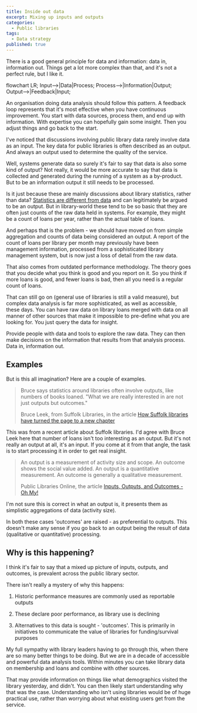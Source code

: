 ```yaml
---
title: Inside out data
excerpt: Mixing up inputs and outputs
categories:
  - Public libraries
tags:
  - Data strategy
published: true
---
```


There is a good general principle for data and information: data in, information out. Things get a lot more complex than that, and it's not a perfect rule, but I like it.

<div class="mermaid">
flowchart LR;
  Input-->|Data|Process;
  Process-->|Information|Output;
  Output-->|Feedback|Input;
</div>

An organisation doing data analysis should follow this pattern. A feedback loop represents that it's most effective when you have continuous improvement. You start with data sources, process them, and end up with information. With expertise you can hopefully gain some insight. Then you adjust things and go back to the start.

I've noticed that discussions involving public library data rarely involve data as an input. The key data for public libraries is often described as an output. And always an output used to determine the quality of the service.

Well, systems generate data so surely it's fair to say that data is also some kind of output? Not really, it would be more accurate to say that data is collected and generated during the running of a system as a by-product. But to be an information output it still needs to be processed.

Is it just because these are mainly discussions about library statistics, rather than data? [Statistics are different from data](https://libguides.lib.msu.edu/datastats) and can legitimately be argued to be an output. But in library-world these tend to be so basic that they are often just counts of the raw data held in systems. For example, they might be a count of loans per year, rather than the actual table of loans.

And perhaps that is the problem - we should have moved on from simple aggregation and counts of data being considered an output. A report of the count of loans per library per month may previously have been management information, processed from a sophisticated library management system, but is now just a loss of detail from the raw data.

That also comes from outdated performance methodology. The theory goes that you decide what you think is good and you report on it. So you think if more loans is good, and fewer loans is bad, then all you need is a regular count of loans.

That can still go on (general use of libraries is still a valid measure), but complex data analysis is far more sophisticated, as well as accessible, these days. You can have raw data on library loans merged with data on all manner of other sources that make it impossible to pre-define what you are looking for. You just query the data for insight.

Provide people with data and tools to explore the raw data. They can then make decisions on the information that results from that analysis process. Data in, information out.

## Examples

But is this all imagination? Here are a couple of examples.

> Bruce says statistics around libraries often involve outputs, like numbers of books loaned. "What we are really interested in are not just outputs but outcomes."
>
> Bruce Leek, from Suffolk Libraries, in the article [How Suffolk libraries have turned the page to a new chapter](https://www.suffolknews.co.uk/mildenhall/how-suffolk-libraries-have-turned-the-page-to-a-new-chapter-9210820/)

This was from a recent article about Suffolk libraries. I'd agree with Bruce Leek here that number of loans isn't too interesting as an output. But it's not really an output at all, it's an input. If you come at it from that angle, the task is to start processing it in order to get real insight.

> An output is a measurement of activity size and scope. An outcome shows the social value added. An output is a quantitative measurement. An outcome is generally a qualitative measurement.
>
> Public Libraries Online, the article [Inputs, Outputs, and Outcomes - Oh My!](http://publiclibrariesonline.org/2014/12/inputs-outputs-and-outcomes-oh-my/)

I'm not sure this is correct in what an output is, it presents them as simplistic aggregations of data (activity size).

In both these cases 'outcomes' are raised - as preferential to outputs. This doesn't make any sense if you go back to an output being the result of data (qualitative or quantitative) processing.

## Why is this happening?

I think it's fair to say that a mixed up picture of inputs, outputs, and outcomes, is prevalent across the public library sector.

There isn't really a mystery of why this happens:

1. Historic performance measures are commonly used as reportable outputs

2. These declare poor performance, as library use is declining

3. Alternatives to this data is sought - 'outcomes'. This is primarily in initiatives to communicate the value of libraries for funding/survival purposes

My full sympathy with library leaders having to go through this, when there are so many better things to be doing. But we are in a decade of accessible and powerful data analysis tools. Within minutes you can take library data on membership and loans and combine with other sources. 

That may provide information on things like what demographics visited the library yesterday, and didn't. You can then likely start understanding why that was the case. Understanding who isn't using libraries would be of huge practical use, rather than worrying about what existing users get from the service.

